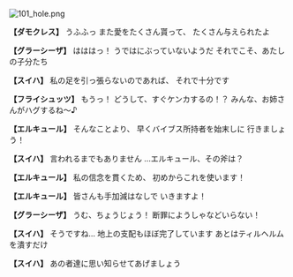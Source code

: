 
![101_hole.png](../images/backgrounds/101_hole.png)

**【ダモクレス】**
うふふっ
また愛をたくさん貰って、
たくさん与えられたよ

**【グラーシーザ】**
はははっ！
うではにぶっていないようだ
それでこそ、あたしの子分たち

**【スイハ】**
私の足を引っ張らないのであれば、
それで十分です

**【フライシュッツ】**
もうっ！
どうして、すぐケンカするの！？
みんな、お姉さんがハグするね～♪

**【エルキュール】**
そんなことより、
早くバイブス所持者を始末しに
行きましょう！

**【スイハ】**
言われるまでもありません
…エルキュール、その斧は？

**【エルキュール】**
私の信念を貫くため、
初めからこれを使います！

**【エルキュール】**
皆さんも手加減はなしで
いきますよ！

**【グラーシーザ】**
うむ、ちょうじょう！
断罪にようしゃなどいらない！

**【スイハ】**
そうですね…
地上の支配もほぼ完了しています
あとはティルヘルムを潰すだけ

**【スイハ】**
あの者達に思い知らせてあげましょう